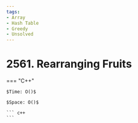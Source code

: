 ```yaml
---
tags:
- Array
- Hash Table
- Greedy
- Unsolved
---
```



# 2561. Rearranging Fruits

=== "C++"

    $Time: O()$

    $Space: O()$

    ``` c++
    ```